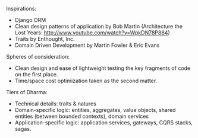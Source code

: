 Inspirations:
* Django ORM
* Clean design patterns of application by Bob Martin (Architecture the Lost Years: http://www.youtube.com/watch?v=WpkDN78P884)
* Traits by Enthought, Inc.
* Domain Driven Development by Martin Fowler & Eric Evans

Spheres of consideration:
* Clean design and ease of lightweight testing the key fragments of code on the first place.
* Time/space cost optimization taken as the second matter.

Tiers of Dharma:
* Technical details: traits & natures
* Domain-specific logic: entities, aggregates, value objects, shared entities (between bounded contexts), domain services
* Application-specific logic: application services, gateways, CQRS stacks, sagas.
